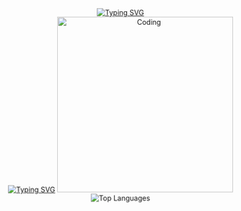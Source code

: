 <div align="center">
  <a href="https://git.io/typing-svg"><img src="https://readme-typing-svg.demolab.com?font=Fira+Code&pause=1000&color=CCF727&random=false&width=475&height=40&lines=Hey%2F+I'm+Stefani.+I'm+into+tech+stuff." alt="Typing SVG" /></a>
  <div>
    <tr>
      <td>
      <a href="https://git.io/typing-svg"><img src="https://readme-typing-svg.demolab.com?        font=Fira+Code&weight=60&size=12&duration=3500&color=FFFFFFFF&multiline=true&repeat=false&random=false&width=340&height=280&lines=Currently%2C+I'm+doing+a+Computer+Science+degree;and+interning+at+Accenture%2C+working+on+FullStack;development." alt="Typing SVG" /></a>
      </td>
      <td>
        <img alt="Coding" width="350" src="https://i.imgur.com/eJWub24.png">
      </td>
    </tr>

   <div align="center"> 
  <img src="https://github-readme-stats.vercel.app/api/top-langs/?username=stefanimarchi&layout=compact&theme=highcontrast" alt="Top Languages">
   </div>
  </div>
  <br>
</div>
